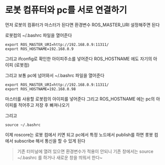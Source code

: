 # 로봇 컴퓨터와 pc를 서로 연결하기

먼저 로봇의 컴퓨터가 마스터가 된다면 
환경변수 ROS_MASTER_URI 설정해주면 된다

로봇컴의 ~/.bashrc 파일을 열어준다
```
export ROS_MASTER_URI=http://192.168.0.9:11311/
export ROS_HOSTNAME=192.168.0.9
```

그리고 ifconfig로 확인한 아이피주소를 넣어준다
ROS_HOSTNAME 에도 자기의 아이피 (로봇컴)

그리고 보통 pc에 넘어와서 ~/.bashrc 파일을 열어준다
```
export ROS_MASTER_URI=http://192.168.0.9:11311/
export ROS_HOSTNAME=192.168.0.98
```

마스터를 사용할 로봇컴의 아이피를 넣어준다
그리고 ROS_HOSTNAME 에는 pc의 아이피를 적어주고 저장 후 빠져나오기

그리고 
```
source ~/.bashrc
```

이제 roscore는 로봇 컴에서 키면 되고 
pc에서 특정 노드에서 publish를 하면 
롯봇 컴에서 subscribe 해서 통신을 할 수 있게 된다

> 기존 터미널에 열려 있으면 환경변수가 적용이 안되니 기존 창에서는 source ~/.bashrc 를 하거나
새로운 창을 띄워서 한다~

